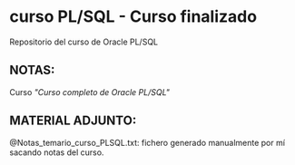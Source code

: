 # curso PL/SQL - Curso finalizado
Repositorio del curso de Oracle PL/SQL

## NOTAS:
Curso _"Curso completo de Oracle PL/SQL"_

## MATERIAL ADJUNTO:
@Notas_temario_curso_PLSQL.txt: fichero generado manualmente por mí sacando notas del curso.
